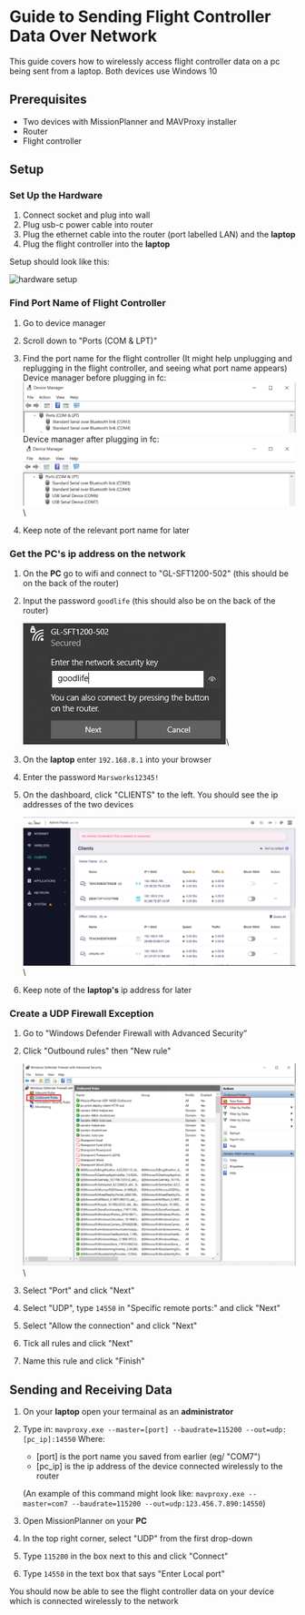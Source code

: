 # Guide to Sending Flight Controller Data Over Network

This guide covers how to wirelessly access flight controller data on a pc being sent from a laptop.
Both devices use Windows 10

## Prerequisites
* Two devices with MissionPlanner and MAVProxy installer
* Router
* Flight controller

## Setup
### Set Up the Hardware
1. Connect socket and plug into wall
2. Plug usb-c power cable into router
3. Plug the ethernet cable into the router (port labelled LAN) and the **laptop**
4. Plug the flight controller into the **laptop**

Setup should look like this:

<img src="../assets/hardware setup.jpg" alt="hardware setup" width="50%">

### Find Port Name of Flight Controller
1. Go to device manager
2. Scroll down to "Ports (COM & LPT)"
3. Find the port name for the flight controller (It might help unplugging and replugging in the flight controller, and seeing what port name appears)\
    Device manager before plugging in fc:\
    ![Ports before fc](<../assets/device manager 1.PNG>)\
    Device manager after plugging in fc:\
    ![Ports after fc](<../assets/device manager 2.PNG>)\

4. Keep note of the relevant port name for later

### Get the PC's ip address on the network
1. On the **PC** go to wifi and connect to "GL-SFT1200-502" (this should be on the back of the router)
2. Input the password `goodlife` (this should also be on the back of the router)

    ![goodlife](<../assets/goodlife.PNG>)\

3. On the **laptop** enter `192.168.8.1` into your browser
4. Enter the password `Marsworks12345!`
5. On the dashboard, click "CLIENTS" to the left. You should see the ip addresses of the two devices

    ![dashboard clients](<../assets/gl clients.PNG>)\

6. Keep note of the **laptop's** ip address for later

### Create a UDP Firewall Exception
1. Go to "Windows Defender Firewall with Advanced Security”
2. Click "Outbound rules" then "New rule"

    ![firewall](<../assets/firewall.PNG>)\

3. Select "Port" and click "Next"
4. Select "UDP", type `14550` in "Specific remote ports:" and click "Next"
5. Select "Allow the connection" and click "Next"
6. Tick all rules and click "Next"
7. Name this rule and click "Finish"

## Sending and Receiving Data
1. On your **laptop** open your termainal as an **administrator**
2. Type in: `mavproxy.exe --master=[port] --baudrate=115200 --out=udp:[pc_ip]:14550`
    Where:
    * [port] is the port name you saved from earlier (eg/ "COM7")
    * [pc_ip] is the ip address of the device connected wirelessly to the router

    (An example of this command might look like: `mavproxy.exe --master=com7 --baudrate=115200 --out=udp:123.456.7.890:14550`)
3. Open MissionPlanner on your **PC**
4. In the top right corner, select "UDP" from the first drop-down
5. Type `115200` in the box next to this and click "Connect"
6. Type `14550` in the text box that says "Enter Local port"

You should now be able to see the flight controller data on your device which is connected wirelessly to the network

